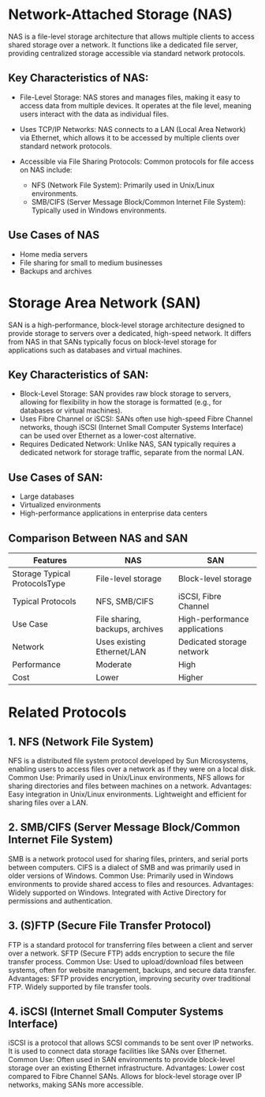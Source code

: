 # Network-Attached Storage (NAS)
NAS is a file-level storage architecture that allows multiple clients to access shared storage over a network.  It functions like a dedicated file server, providing centralized storage 
accessible via standard network protocols.

## Key Characteristics of NAS:
- File-Level Storage: NAS stores and manages files, making it easy to access data from multiple devices. It operates at the file level, meaning users interact with the data as individual files.
  
- Uses TCP/IP Networks: NAS connects to a LAN (Local Area Network) via Ethernet, which allows it to be accessed by multiple clients over standard network protocols.
  
- Accessible via File Sharing Protocols: Common protocols for file access on NAS include:
  - NFS (Network File System): Primarily used in Unix/Linux environments.
  - SMB/CIFS (Server Message Block/Common Internet File System): Typically used in Windows environments.

## Use Cases of NAS
- Home media servers
- File sharing for small to medium businesses
- Backups and archives

# Storage Area Network (SAN)
  SAN is a high-performance, block-level storage architecture designed to provide storage to servers over a dedicated, high-speed network.
  It differs from NAS in that SANs typically focus on block-level storage for applications such as databases and virtual machines.
## Key Characteristics of SAN:
- Block-Level Storage: SAN provides raw block storage to servers, allowing for flexibility in how the storage is formatted (e.g., for databases or virtual machines).
- Uses Fibre Channel or iSCSI: SANs often use high-speed Fibre Channel networks, though iSCSI (Internet Small Computer Systems Interface) can be used over Ethernet as a lower-cost alternative.
- Requires Dedicated Network: Unlike NAS, SAN typically requires a dedicated network for storage traffic, separate from the normal LAN.

## Use Cases of SAN:
- Large databases
- Virtualized environments
- High-performance applications in enterprise data centers

## Comparison Between NAS and SAN

| Features| NAS | SAN|
|---------|------|---|
|Storage Typical ProtocolsType|File-level storage|Block-level storage|
|Typical Protocols|NFS, SMB/CIFS|iSCSI, Fibre Channel|
|Use Case|File sharing, backups, archives|High-performance applications|
|Network|Uses existing Ethernet/LAN|Dedicated storage network|
|Performance|Moderate|High|
|Cost|Lower|Higher|

# Related Protocols
## 1. NFS (Network File System)
NFS is a distributed file system protocol developed by Sun Microsystems, enabling users to access files over a network as if they were on a local disk.
Common Use: Primarily used in Unix/Linux environments, NFS allows for sharing directories and files between machines on a network.
Advantages:
Easy integration in Unix/Linux environments.
Lightweight and efficient for sharing files over a LAN.

## 2. SMB/CIFS (Server Message Block/Common Internet File System)
SMB is a network protocol used for sharing files, printers, and serial ports between computers. CIFS is a dialect of SMB and was primarily used in older versions of Windows.
Common Use: Primarily used in Windows environments to provide shared access to files and resources.
Advantages:
Widely supported on Windows.
Integrated with Active Directory for permissions and authentication.

## 3. (S)FTP (Secure File Transfer Protocol)
FTP is a standard protocol for transferring files between a client and server over a network. SFTP (Secure FTP) adds encryption to secure the file transfer process.
Common Use: Used to upload/download files between systems, often for website management, backups, and secure data transfer.
Advantages:
SFTP provides encryption, improving security over traditional FTP.
Widely supported by file transfer tools.

## 4. iSCSI (Internet Small Computer Systems Interface)
iSCSI is a protocol that allows SCSI commands to be sent over IP networks. It is used to connect data storage facilities like SANs over Ethernet.
Common Use: Often used in SAN environments to provide block-level storage over an existing Ethernet infrastructure.
Advantages:
Lower cost compared to Fibre Channel SANs.
Allows for block-level storage over IP networks, making SANs more accessible.


